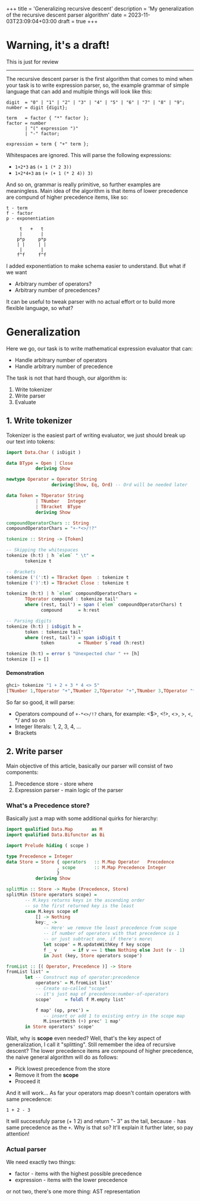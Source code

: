+++
title = 'Generalizing recursive descent'
description = 'My generalization of the recursive descent parser algorithm'
date = 2023-11-03T23:09:04+03:00
draft = true
+++

# Warning, it's a draft!

This is just for review

---

The recursive descent parser is the first algorithm that comes to mind when your task is to write
expression parser, so, the example grammar of simple language that can add and multiple things will look like this:

```ebnf
digit  = "0" | "1" | "2" | "3" | "4" | "5" | "6" | "7" | "8" | "9";
number = digit {digit};

term   = factor { "*" factor };
factor = number
       | "(" expression ")"
       | "-" factor;

expression = term { "+" term };
```

Whitespaces are ignored. This will parse the following expressions:
- `1+2*3` as `(+ 1 (* 2 3))`
- `1+2*4+3` as `(+ (+ 1 (* 2 4)) 3)`

And so on, grammar is really primitive, so further examples are meaningless.
Main idea of the algorithm is that items of lower precedence are compund of higher precedence items, like so:
```text
t - term
f - factor
p - exponentiation

     t   +   t
     |       |
    p*p     p*p
    | |     | |
     |       |
    f^f     f^f
```

I added exponentiation to make schema easier to understand.
But what if we want
- Arbitrary number of operators?
- Arbitrary number of precedences?

It can be useful to tweak parser with no actual effort or to build more flexible language, so what?

# Generalization

Here we go, our task is to write mathematical expression evaluator that can:
- Handle arbitrary number of operators
- Handle arbitrary number of precedence

The task is not that hard though, our algorithm is:
1. Write tokenizer
2. Write parser
3. Evaluate

## 1. Write tokenizer

Tokenizer is the easiest part of writing evaluator, we just should break up our text into tokens:

```haskell
import Data.Char ( isDigit )

data BType = Open | Close
           deriving Show

newtype Operator = Operator String
                 deriving(Show, Eq, Ord) -- Ord will be needed later

data Token = TOperator String
           | TNumber   Integer
           | TBracket  BType
           deriving Show

compoundOperatorChars :: String
compoundOperatorChars = "+-*<>/!?"

tokenize :: String -> [Token]

-- Skipping the whitespaces
tokenize (h:t) | h `elem` " \t" =
       tokenize t

-- Brackets
tokenize ('(':t) = TBracket Open  : tokenize t
tokenize (')':t) = TBracket Close : tokenize t

tokenize (h:t) | h `elem` compoundOperatorChars =
       TOperator compound : tokenize tail'
       where (rest, tail') = span (`elem` compoundOperatorChars) t
             compound      = h:rest

-- Parsing digits
tokenize (h:t) | isDigit h =
       token : tokenize tail'
       where (rest, tail') = span isDigit t
             token         = TNumber $ read (h:rest)

tokenize (h:t) = error $ "Unexpected char " ++ [h]
tokenize [] = []
```

#### Demonstration

```haskell
ghci> tokenize "1 + 2 + 3 * 4 <> 5"
[TNumber 1,TOperator "+",TNumber 2,TOperator "+",TNumber 3,TOperator "*",TNumber 4,TOperator "<>",TNumber 5]
```

So far so good, it will parse:
- Operators compound of `+-*<>/!?` chars, for example: <$>, <!>, <>, >, <, */ and so on
- Integer literals: 1, 2, 3, 4, ...
- Brackets

## 2. Write parser

Main objective of this article, basically our parser will consist of two components:
1. Precedence store  - store where 
2. Expression parser - main logic of the parser

### What's a Precedence store?

Basically just a map with some additional quirks for hierarchy:

```haskell
import qualified Data.Map       as M
import qualified Data.Bifunctor as Bi

import Prelude hiding ( scope )

type Precedence = Integer
data Store = Store { operators   :: M.Map Operator   Precedence
                   , scope       :: M.Map Precedence Integer
                   }
           deriving Show

splitMin :: Store -> Maybe (Precedence, Store)
splitMin (Store operators scope) =
       -- M.keys returns keys in the ascending order
       -- so the first returned key is the least
       case M.keys scope of
           [] -> Nothing
           key:_ ->
              -- Here' we remove the least precedence from scope
              -- if number of operators with that precedence is 1
              -- or just subtract one, if there's more\
              let scope' = M.updateWithKey f key scope
              f _ v      = if v == 1 then Nothing else Just (v - 1)
              in Just (key, Store operators scope')

fromList :: [( Operator, Precedence )] -> Store
fromList list' =
       let -- Construct map of operator:precedence
           operators' = M.fromList list'
           -- Create so-called "scope"
           -- it's just map of precedence:number-of-operators
           scope'     = foldl f M.empty list'

           f map' (op, prec') =
              -- insert or add 1 to existing entry in the scope map
              M.insertWith (+) prec' 1 map'
       in Store operators' scope'
```

Wait, why is **scope** even needed? Well, that's the key aspect of generalization, I call it "splitting".
Still remember the idea of recursive descent? The lower precedence items are compound of higher precedence,
the naive general algorithm will do as follows:
- Pick lowest precedence from the store
- Remove it from the **scope**
- Proceed it

And it will work... As far your operators map doesn't contain operators with same precedence:
```text
1 + 2 - 3
```

It will successfuly parse (+ 1 2) and return "- 3" as the tail, because `-` has same precedence as the `+`. Why is that so? It'll
explain it further later, so pay attention!

### Actual parser

We need exactly two things:
- factor - items with the highest possible precedence
- expression - items with the lower precedence

or not two, there's one more thing: AST representation
